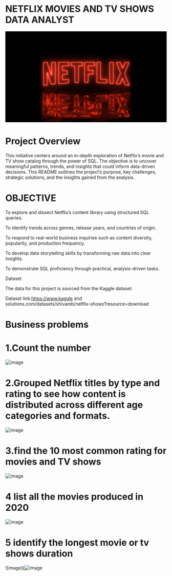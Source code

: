 # NETFLIX MOVIES AND TV SHOWS DATA ANALYST
![NETFLIX_LOGO](https://github.com/Mainabryan/NETFLIX-_PROJECT_-SQL-1/blob/main/NETFLIX%202.jpeg)

# Project Overview


This initiative centers around an in-depth exploration of Netflix’s movie and TV show catalog through the power of SQL. The objective is to uncover meaningful patterns, trends, and insights that could inform data-driven decisions. This README outlines the project’s purpose, key challenges, strategic solutions, and the insights gained from the analysis.

# OBJECTIVE


To explore and dissect Netflix’s content library using structured SQL queries.

To identify trends across genres, release years, and countries of origin.

To respond to real-world business inquiries such as content diversity, popularity, and production frequency.

To develop data storytelling skills by transforming raw data into clear insights.

To demonstrate SQL proficiency through practical, analysis-driven tasks.

Dataset

The data for this project is sourced from the Kaggle dataset:

Dataset link:https://www.kaggle and solutions.com/datasets/shivamb/netflix-shows?resource=download

# Business problems

# 1.Count the number 
![image](https://github.com/user-attachments/assets/a9371aeb-b4b7-4cb1-9b8a-2756d6d2580d)



 # 2.Grouped Netflix titles by type and rating to see how content is distributed across different age categories and formats.
![image](https://github.com/user-attachments/assets/7e0e1350-6f5c-4c83-9506-40bb27d0437c)


# 3.find the 10 most common rating for movies and TV shows
![image](https://github.com/user-attachments/assets/ad33e364-aeac-42e5-8fef-9d7c966b9384)


# 4 list all the movies produced in 2020
![image](https://github.com/user-attachments/assets/acced2d2-7d88-4faf-9d32-972519af77ed)

# 5 identify the longest movie or tv shows  duration
![image](![image](https://github.com/user-attachments/assets/6dba75a8-6a55-4d10-81c5-3a36e9a6c9f9)








